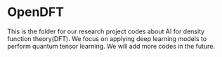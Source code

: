 # OpenDFT

This is the folder for our research project codes about AI for density function theory(DFT). We focus on applying deep learning models to perform quantum tensor learning. We will add more codes in the future.
